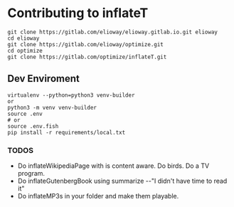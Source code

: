 # Contributing to inflateT
```shell
git clone https://gitlab.com/elioway/elioway.gitlab.io.git elioway
cd elioway
git clone https://gitlab.com/elioway/optimize.git
cd optimize
git clone https://gitlab.com/optimize/inflateT.git
```
## Dev Enviroment
```
virtualenv --python=python3 venv-builder
or
python3 -m venv venv-builder
source .env
# or
source .env.fish
pip install -r requirements/local.txt
```
### TODOS
- Do inflateWikipediaPage with is content aware. Do birds. Do a TV program.
- Do inflateGutenbergBook using summarize --"I didn't have time to read it"
- Do inflateMP3s in your folder and make them playable.
